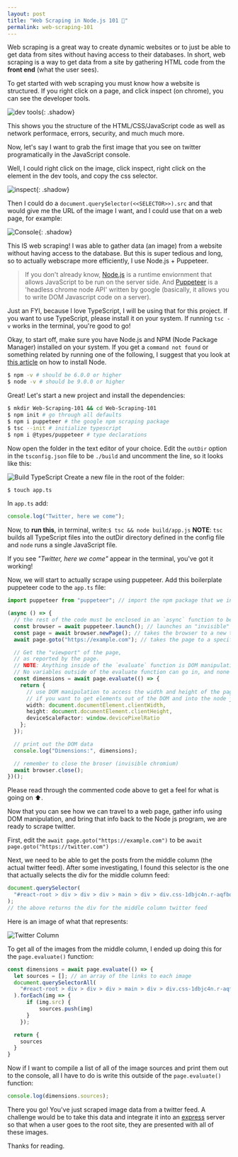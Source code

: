 ```yaml
---
layout: post
title: "Web Scraping in Node.js 101 🔪"
permalink: web-scraping-101
---
```


Web scraping is a great way to create dynamic websites or to just be able to get data from sites without having access to their databases. In short, web scraping is a way to get data from a site by gathering HTML code from the **front end** (what the user sees).

To get started with web scraping you must know how a website is structured. If you right click on a page, and click inspect (on chrome), you can see the developer tools.

![dev tools](/goods/devtools2.png){: .shadow}

This shows you the structure of the HTML/CSS/JavaScript code as well as network performace, errors, security, and much much more.

Now, let's say I want to grab the first image that you see on twitter programatically in the JavaScript console.

Well, I could right click on the image, click inspect, right click on the element in the dev tools, and copy the css selector.

![inspect](/goods/inspect2.png){: .shadow}

Then I could do a `document.querySelector(<<SELECTOR>>).src` and that would give me the URL of the image I want, and I could use that on a web page, for example:

![Console](/goods/console1.png){: .shadow}

This IS web scraping! I was able to gather data (an image) from a website without having access to the database. But this is super tedious and long, so to actually webscrape more efficiently, I use Node.js + Puppeteer.

> If you don't already know, [Node.js](https://nodejs.org/) is a runtime enviornment that allows JavaScript to be run on the server side. And [Puppeteer](https://github.com/GoogleChrome/puppeteer) is a 'headless chrome node API' written by google (basically, it allows you to write DOM Javascript code on a server).

Just an FYI, because I love TypeScript, I will be using that for this project. If you want to use TypeScript, please install it on your system. If running `tsc -v` works in the terminal, you're good to go!

Okay, to start off, make sure you have Node.js and NPM (Node Package Manager) installed on your system. If you get a `command not found` or something related by running one of the following, I suggest that you look at [this article](/installing-node) on how to install Node.

```bash
$ npm -v # should be 6.0.0 or higher
$ node -v # should be 9.0.0 or higher
```

Great! Let's start a new project and install the dependencies:

```bash
$ mkdir Web-Scraping-101 && cd Web-Scraping-101
$ npm init # go through all defaults
$ npm i puppeteer # the google npm scraping package
$ tsc --init # initialize typescript
$ npm i @types/puppeteer # type declarations
```

Now open the folder in the text editor of your choice. Edit the `outDir` option in the `tsconfig.json` file to be `./build` and uncomment the line, so it looks like this:

![Build TypeScript](/goods/typescriptbuild.png)
Create a new file in the root of the folder:

```bash
$ touch app.ts
```

In `app.ts` add:

```typescript
console.log("Twitter, here we come");
```

Now, to **run this**, in terminal, write:`$ tsc && node build/app.js`
**NOTE**: `tsc` builds all TypeScript files into the outDir directory defined in the config file and `node` runs a single JavaScript file.

If you see _"Twitter, here we come"_ appear in the terminal, you've got it working!

Now, we will start to actually scrape using puppeteer.
Add this boilerplate puppeteer code to the `app.ts` file:

```typescript
import puppeteer from "puppeteer"; // import the npm package that we installed

(async () => {
  // the rest of the code must be enclosed in an `async` function to be able to `await` for results
  const browser = await puppeteer.launch(); // launches an "invisible" chromium browser
  const page = await browser.newPage(); // takes the browser to a new tab (page)
  await page.goto("https://example.com"); // takes the page to a specific url

  // Get the "viewport" of the page,
  // as reported by the page.
  // NOTE: Anything inside of the `evaluate` function is DOM manipulation.
  // No variables outside of the evaluate function can go in, and none can come out without being returned inside of the return object.
  const dimensions = await page.evaluate(() => {
    return {
      // use DOM manipulation to access the width and height of the page
      // if you want to get elements out of the DOM and into the node js code, return theme here
      width: document.documentElement.clientWidth,
      height: document.documentElement.clientHeight,
      deviceScaleFactor: window.devicePixelRatio
    };
  });

  // print out the DOM data
  console.log("Dimensions:", dimensions);

  // remember to close the broser (invisible chromium)
  await browser.close();
})();
```

Please read through the commented code above to get a feel for what is going on ⬆.

Now that you can see how we can travel to a web page, gather info using DOM manipulation, and bring that info back to the Node js program, we are ready to scrape twitter.

First, edit the `await page.goto("https://example.com")` to be `await page.goto("https://twitter.com")`

Next, we need to be able to get the posts from the middle column (the actual twitter feed). After some investigating, I found this selector is the one that actually selects the div for the middle column feed:

```javascript
document.querySelector(
  "#react-root > div > div > div > main > div > div.css-1dbjc4n.r-aqfbo4.r-1niwhzg.r-16y2uox > div > div.css-1dbjc4n.r-14lw9ot.r-1tlfku8.r-1ljd8xs.r-13l2t4g.r-1phboty.r-1jgb5lz.r-1ye8kvj.r-13qz1uu.r-184en5c > div > div > div.css-1dbjc4n.r-1jgb5lz.r-1ye8kvj.r-6337vo.r-13qz1uu > div > section > div > div > div"
);
// the above returns the div for the middle column twitter feed
```

Here is an image of what that represents:

![Twitter Column](/goods/twittercolumn.png)

To get all of the images from the middle column, I ended up doing this for the `page.evaluate()` function:

```typescript
const dimensions = await page.evaluate(() => {
  let sources = []; // an array of the links to each image
  document.querySelectorAll(
    "#react-root > div > div > div > main > div > div.css-1dbjc4n.r-aqfbo4.r-1niwhzg.r-16y2uox > div > div.css-1dbjc4n.r-14lw9ot.r-1tlfku8.r-1ljd8xs.r-13l2t4g.r-1phboty.r-1jgb5lz.r-1ye8kvj.r-13qz1uu.r-184en5c > div > div > div.css-1dbjc4n.r-1jgb5lz.r-1ye8kvj.r-6337vo.r-13qz1uu > div > section > div > div > div img"
  ).forEach(img => {
      if (img.src) {
          sources.push(img)
      }
    });

  return {
    sources
  }
}
```

Now if I want to compile a list of all of the image sources and print them out to the console, all I have to do is write this outside of the `page.evaluate()` function:

```typescript
console.log(dimensions.sources);
```

There you go! You've just scraped image data from a twitter feed. A challenge would be to take this data and integrate it into an [express](https://expressjs.com/) server so that when a user goes to the root site, they are presented with all of these images.

Thanks for reading.
